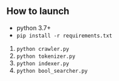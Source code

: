 ## How to launch
* python 3.7+
* ` pip install -r requirements.txt `
1. ` python crawler.py `
2. ` python tokenizer.py `
3. ` python indexer.py `
4. ` python bool_searcher.py `